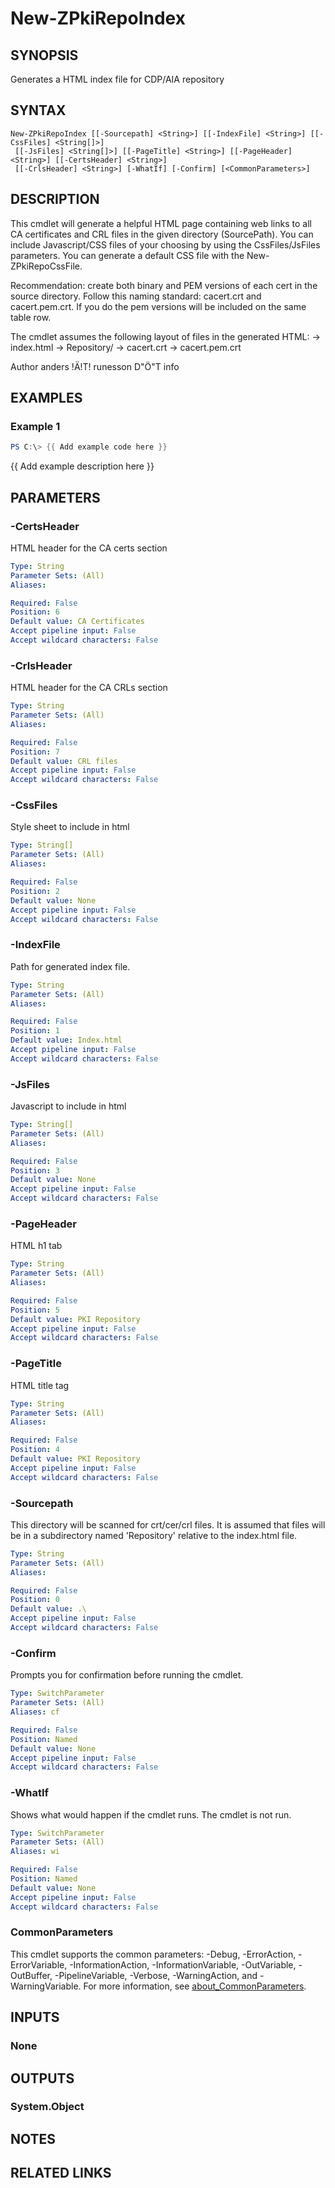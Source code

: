 ﻿---
external help file: PsZPki.psm1-help.xml
Module Name: ZPki
online version:
schema: 2.0.0
---

# New-ZPkiRepoIndex

## SYNOPSIS
Generates a HTML index file for CDP/AIA repository

## SYNTAX

```
New-ZPkiRepoIndex [[-Sourcepath] <String>] [[-IndexFile] <String>] [[-CssFiles] <String[]>]
 [[-JsFiles] <String[]>] [[-PageTitle] <String>] [[-PageHeader] <String>] [[-CertsHeader] <String>]
 [[-CrlsHeader] <String>] [-WhatIf] [-Confirm] [<CommonParameters>]
```

## DESCRIPTION
This cmdlet will generate a helpful HTML page containing web links to all CA certificates and CRL files in the given
directory (SourcePath).
You can include Javascript/CSS files of your choosing by using the CssFiles/JsFiles parameters.
You can generate a default CSS file with the New-ZPkiRepoCssFile.

Recommendation: create both binary and PEM versions of each cert in the source directory.
Follow this naming standard: cacert.crt and cacert.pem.crt.
If you do the pem versions will 
be included on the same table row.

The cmdlet assumes the following layout of files in the generated HTML:
-\> index.html
-\> Repository/
   -\> cacert.crt
   -\> cacert.pem.crt

Author anders !Ä!T!
runesson D"Ö"T info

## EXAMPLES

### Example 1
```powershell
PS C:\> {{ Add example code here }}
```

{{ Add example description here }}

## PARAMETERS

### -CertsHeader
HTML header for the CA certs section

```yaml
Type: String
Parameter Sets: (All)
Aliases:

Required: False
Position: 6
Default value: CA Certificates
Accept pipeline input: False
Accept wildcard characters: False
```

### -CrlsHeader
HTML header for the CA CRLs section

```yaml
Type: String
Parameter Sets: (All)
Aliases:

Required: False
Position: 7
Default value: CRL files
Accept pipeline input: False
Accept wildcard characters: False
```

### -CssFiles
Style sheet to include in html

```yaml
Type: String[]
Parameter Sets: (All)
Aliases:

Required: False
Position: 2
Default value: None
Accept pipeline input: False
Accept wildcard characters: False
```

### -IndexFile
Path for generated index file.

```yaml
Type: String
Parameter Sets: (All)
Aliases:

Required: False
Position: 1
Default value: Index.html
Accept pipeline input: False
Accept wildcard characters: False
```

### -JsFiles
Javascript to include in html

```yaml
Type: String[]
Parameter Sets: (All)
Aliases:

Required: False
Position: 3
Default value: None
Accept pipeline input: False
Accept wildcard characters: False
```

### -PageHeader
HTML h1 tab

```yaml
Type: String
Parameter Sets: (All)
Aliases:

Required: False
Position: 5
Default value: PKI Repository
Accept pipeline input: False
Accept wildcard characters: False
```

### -PageTitle
HTML title tag

```yaml
Type: String
Parameter Sets: (All)
Aliases:

Required: False
Position: 4
Default value: PKI Repository
Accept pipeline input: False
Accept wildcard characters: False
```

### -Sourcepath
This directory will be scanned for crt/cer/crl files.
It is assumed that files will be in a subdirectory named 'Repository' relative to the index.html file.

```yaml
Type: String
Parameter Sets: (All)
Aliases:

Required: False
Position: 0
Default value: .\
Accept pipeline input: False
Accept wildcard characters: False
```

### -Confirm
Prompts you for confirmation before running the cmdlet.

```yaml
Type: SwitchParameter
Parameter Sets: (All)
Aliases: cf

Required: False
Position: Named
Default value: None
Accept pipeline input: False
Accept wildcard characters: False
```

### -WhatIf
Shows what would happen if the cmdlet runs. The cmdlet is not run.

```yaml
Type: SwitchParameter
Parameter Sets: (All)
Aliases: wi

Required: False
Position: Named
Default value: None
Accept pipeline input: False
Accept wildcard characters: False
```

### CommonParameters
This cmdlet supports the common parameters: -Debug, -ErrorAction, -ErrorVariable, -InformationAction, -InformationVariable, -OutVariable, -OutBuffer, -PipelineVariable, -Verbose, -WarningAction, and -WarningVariable. For more information, see [about_CommonParameters](http://go.microsoft.com/fwlink/?LinkID=113216).

## INPUTS

### None

## OUTPUTS

### System.Object
## NOTES

## RELATED LINKS
